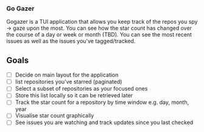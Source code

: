 ### Go Gazer

Gogazer is a TUI application that allows you keep track of the repos you spy -> gaze upon the most.
You can see how the star count has changed over the course of a day or week or month (TBD).
You can see the most recent issues as well as the issues you've tagged/tracked.

## Goals

- [ ] Decide on main layout for the application
- [ ] list repositories you've starred (paginated)
- [ ] Select a subset of repositories as your focused ones
- [ ] Store this list locally so it can be retrieved later
- [ ] Track the star count for a repository by time window e.g. day, month, year
- [ ] Visualise star count graphically
- [ ] See issues you are watching and track updates since you last checked
